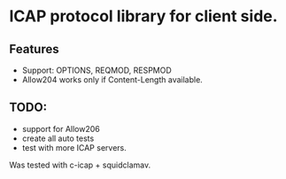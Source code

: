 # ICAP protocol library for client side.

## Features
* Support: OPTIONS, REQMOD, RESPMOD
* Allow204 works only if Content-Length available.

## TODO: 
* support for Allow206
* create all auto tests
* test with more ICAP servers.

Was tested with c-icap + squidclamav.
